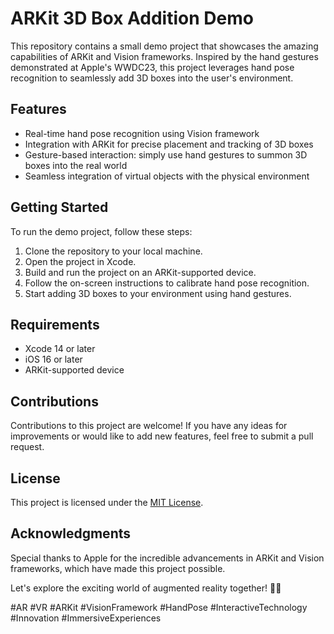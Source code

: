 # ARKit 3D Box Addition Demo

This repository contains a small demo project that showcases the amazing capabilities of ARKit and Vision frameworks. Inspired by the hand gestures demonstrated at Apple's WWDC23, this project leverages hand pose recognition to seamlessly add 3D boxes into the user's environment.

## Features
- Real-time hand pose recognition using Vision framework
- Integration with ARKit for precise placement and tracking of 3D boxes
- Gesture-based interaction: simply use hand gestures to summon 3D boxes into the real world
- Seamless integration of virtual objects with the physical environment

## Getting Started
To run the demo project, follow these steps:
1. Clone the repository to your local machine.
2. Open the project in Xcode.
3. Build and run the project on an ARKit-supported device.
4. Follow the on-screen instructions to calibrate hand pose recognition.
5. Start adding 3D boxes to your environment using hand gestures.

## Requirements
- Xcode 14 or later
- iOS 16 or later
- ARKit-supported device

## Contributions
Contributions to this project are welcome! If you have any ideas for improvements or would like to add new features, feel free to submit a pull request.

## License
This project is licensed under the [MIT License](LICENSE).

## Acknowledgments
Special thanks to Apple for the incredible advancements in ARKit and Vision frameworks, which have made this project possible.

Let's explore the exciting world of augmented reality together! 🚀🔮

#AR #VR #ARKit #VisionFramework #HandPose #InteractiveTechnology #Innovation #ImmersiveExperiences
